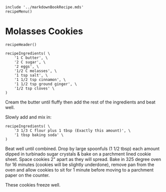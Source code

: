 ~~~ markdown-script
include '../markdownBookRecipe.mds'
recipeMenu()
~~~

# Molasses Cookies

~~~ markdown-script
recipeHeader()
~~~

~~~ markdown-script
recipeIngredients( \
    '1 C butter', \
    '2 C sugar', \
    '2 eggs', \
    '1/2 C molasses', \
    '1 tsp salt', \
    '1 1/2 tsp cinnamon', \
    '1 1/2 tsp ground ginger', \
    '1/2 tsp cloves' \
)
~~~

Cream the butter until fluffy then add the rest of the ingredients and beat well.

Slowly add and mix in:

~~~ markdown-script
recipeIngredients( \
    '3 1/3 C flour plus 1 tbsp (Exactly this amount)', \
    '1 tbsp baking soda' \
)
~~~

Beat well until combined. Drop by large spoonfuls (1 1/2 tbsp) each amount dipped in turbinado sugar
crystals & bake on a parchment lined cookie sheet. Space cookies 2" apart as they will spread. Bake
in 325 degree oven for 16 minutes (cookies will be slightly underdone), remove pan from the oven and
allow cookies to sit for 1 minute before moving to a parchment paper on the counter.

These cookies freeze well.
